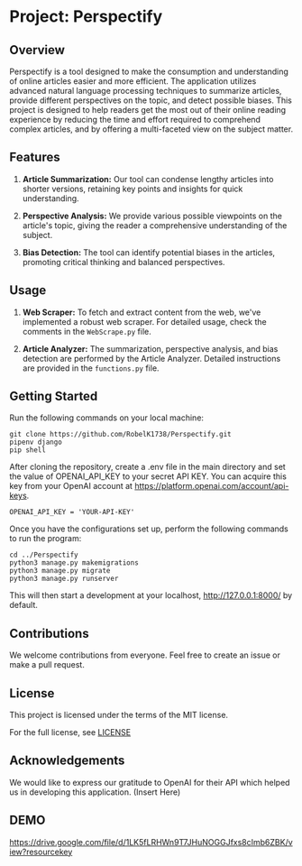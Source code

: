 # Project: Perspectify

## Overview

Perspectify is a tool designed to make the consumption and understanding of online articles easier and more efficient. The application utilizes advanced natural language processing techniques to summarize articles, provide different perspectives on the topic, and detect possible biases. This project is designed to help readers get the most out of their online reading experience by reducing the time and effort required to comprehend complex articles, and by offering a multi-faceted view on the subject matter.

## Features

1. **Article Summarization:** Our tool can condense lengthy articles into shorter versions, retaining key points and insights for quick understanding.

2. **Perspective Analysis:** We provide various possible viewpoints on the article's topic, giving the reader a comprehensive understanding of the subject.

3. **Bias Detection:** The tool can identify potential biases in the articles, promoting critical thinking and balanced perspectives.

## Usage

1. **Web Scraper:** To fetch and extract content from the web, we've implemented a robust web scraper. For detailed usage, check the comments in the `WebScrape.py` file.

2. **Article Analyzer:** The summarization, perspective analysis, and bias detection are performed by the Article Analyzer. Detailed instructions are provided in the `functions.py` file.

## Getting Started

Run the following commands on your local machine:

```
git clone https://github.com/RobelK1738/Perspectify.git
pipenv django
pip shell
```

After cloning the repository, create a .env file in the main directory and set the value of OPENAI_API_KEY to your secret API KEY. You can acquire this key from your OpenAI account at https://platform.openai.com/account/api-keys.

```
OPENAI_API_KEY = 'YOUR-API-KEY'
```

Once you have the configurations set up, perform the following commands to run the program:

```
cd ../Perspectify
python3 manage.py makemigrations
python3 manage.py migrate
python3 manage.py runserver
```

This will then start a development at your localhost, <http://127.0.0.1:8000/> by default.

## Contributions

We welcome contributions from everyone. Feel free to create an issue or make a pull request.

## License

This project is licensed under the terms of the MIT license.

For the full license, see [LICENSE](LICENSE)

## Acknowledgements

We would like to express our gratitude to OpenAI for their API which helped us in developing this application.
(Insert Here)

## DEMO ##
<https://drive.google.com/file/d/1LK5fLRHWn9T7JHuNOGGJfxs8cImb6ZBK/view?resourcekey>
